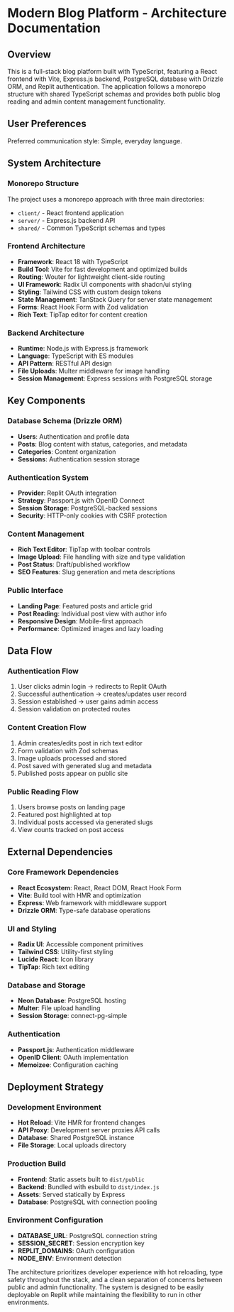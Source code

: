# Modern Blog Platform - Architecture Documentation

## Overview

This is a full-stack blog platform built with TypeScript, featuring a React frontend with Vite, Express.js backend, PostgreSQL database with Drizzle ORM, and Replit authentication. The application follows a monorepo structure with shared TypeScript schemas and provides both public blog reading and admin content management functionality.

## User Preferences

Preferred communication style: Simple, everyday language.

## System Architecture

### Monorepo Structure
The project uses a monorepo approach with three main directories:
- `client/` - React frontend application
- `server/` - Express.js backend API
- `shared/` - Common TypeScript schemas and types

### Frontend Architecture
- **Framework**: React 18 with TypeScript
- **Build Tool**: Vite for fast development and optimized builds
- **Routing**: Wouter for lightweight client-side routing
- **UI Framework**: Radix UI components with shadcn/ui styling
- **Styling**: Tailwind CSS with custom design tokens
- **State Management**: TanStack Query for server state management
- **Forms**: React Hook Form with Zod validation
- **Rich Text**: TipTap editor for content creation

### Backend Architecture
- **Runtime**: Node.js with Express.js framework
- **Language**: TypeScript with ES modules
- **API Pattern**: RESTful API design
- **File Uploads**: Multer middleware for image handling
- **Session Management**: Express sessions with PostgreSQL storage

## Key Components

### Database Schema (Drizzle ORM)
- **Users**: Authentication and profile data
- **Posts**: Blog content with status, categories, and metadata
- **Categories**: Content organization
- **Sessions**: Authentication session storage

### Authentication System
- **Provider**: Replit OAuth integration
- **Strategy**: Passport.js with OpenID Connect
- **Session Storage**: PostgreSQL-backed sessions
- **Security**: HTTP-only cookies with CSRF protection

### Content Management
- **Rich Text Editor**: TipTap with toolbar controls
- **Image Upload**: File handling with size and type validation
- **Post Status**: Draft/published workflow
- **SEO Features**: Slug generation and meta descriptions

### Public Interface
- **Landing Page**: Featured posts and article grid
- **Post Reading**: Individual post view with author info
- **Responsive Design**: Mobile-first approach
- **Performance**: Optimized images and lazy loading

## Data Flow

### Authentication Flow
1. User clicks admin login → redirects to Replit OAuth
2. Successful authentication → creates/updates user record
3. Session established → user gains admin access
4. Session validation on protected routes

### Content Creation Flow
1. Admin creates/edits post in rich text editor
2. Form validation with Zod schemas
3. Image uploads processed and stored
4. Post saved with generated slug and metadata
5. Published posts appear on public site

### Public Reading Flow
1. Users browse posts on landing page
2. Featured post highlighted at top
3. Individual posts accessed via generated slugs
4. View counts tracked on post access

## External Dependencies

### Core Framework Dependencies
- **React Ecosystem**: React, React DOM, React Hook Form
- **Vite**: Build tool with HMR and optimization
- **Express**: Web framework with middleware support
- **Drizzle ORM**: Type-safe database operations

### UI and Styling
- **Radix UI**: Accessible component primitives
- **Tailwind CSS**: Utility-first styling
- **Lucide React**: Icon library
- **TipTap**: Rich text editing

### Database and Storage
- **Neon Database**: PostgreSQL hosting
- **Multer**: File upload handling
- **Session Storage**: connect-pg-simple

### Authentication
- **Passport.js**: Authentication middleware
- **OpenID Client**: OAuth implementation
- **Memoizee**: Configuration caching

## Deployment Strategy

### Development Environment
- **Hot Reload**: Vite HMR for frontend changes
- **API Proxy**: Development server proxies API calls
- **Database**: Shared PostgreSQL instance
- **File Storage**: Local uploads directory

### Production Build
- **Frontend**: Static assets built to `dist/public`
- **Backend**: Bundled with esbuild to `dist/index.js`
- **Assets**: Served statically by Express
- **Database**: PostgreSQL with connection pooling

### Environment Configuration
- **DATABASE_URL**: PostgreSQL connection string
- **SESSION_SECRET**: Session encryption key
- **REPLIT_DOMAINS**: OAuth configuration
- **NODE_ENV**: Environment detection

The architecture prioritizes developer experience with hot reloading, type safety throughout the stack, and a clean separation of concerns between public and admin functionality. The system is designed to be easily deployable on Replit while maintaining the flexibility to run in other environments.